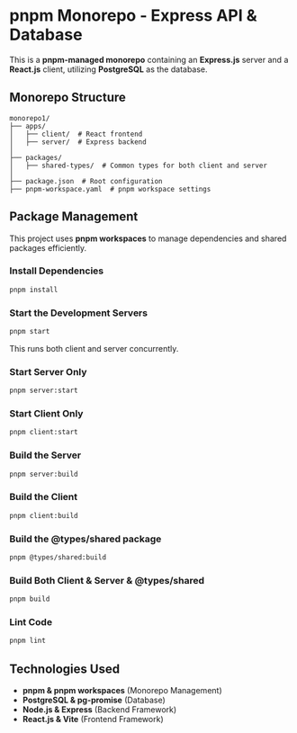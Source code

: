 # pnpm Monorepo - Express API & Database

This is a **pnpm-managed monorepo** containing an **Express.js** server and a **React.js** client, utilizing **PostgreSQL** as the database.

## Monorepo Structure

```
monorepo1/
├── apps/
│   ├── client/  # React frontend
│   ├── server/  # Express backend
│
├── packages/
│   ├── shared-types/  # Common types for both client and server
│
├── package.json  # Root configuration
├── pnpm-workspace.yaml  # pnpm workspace settings
```

## Package Management

This project uses **pnpm workspaces** to manage dependencies and shared packages efficiently.

### Install Dependencies

```sh
pnpm install
```

### Start the Development Servers

```sh
pnpm start
```

This runs both client and server concurrently.

### Start Server Only

```sh
pnpm server:start
```

### Start Client Only

```sh
pnpm client:start
```

### Build the Server

```sh
pnpm server:build
```

### Build the Client

```sh
pnpm client:build
```

### Build the @types/shared package

```sh
pnpm @types/shared:build
```

### Build Both Client & Server & @types/shared

```sh
pnpm build
```

### Lint Code

```sh
pnpm lint
```

## Technologies Used

- **pnpm & pnpm workspaces** (Monorepo Management)
- **PostgreSQL & pg-promise** (Database)
- **Node.js & Express** (Backend Framework)
- **React.js & Vite** (Frontend Framework)
